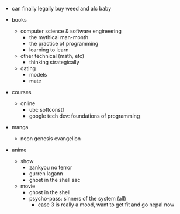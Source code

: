- can finally legally buy weed and alc baby

- books
  - computer science & software engineering
    - the mythical man-month
    - the practice of programming
    - learning to learn
  - other technical (math, etc)
    - thinking strategically
  - dating
    - models
    - mate
    
- courses
  - online
    - ubc softconst1
    - google tech dev: foundations of programming
    
- manga
  - neon genesis evangelion

- anime
  - show
    - zankyou no terror
    - gurren lagann
    - ghost in the shell sac
  - movie
    - ghost in the shell
    - psycho-pass: sinners of the system (all)
      - case 3 is really a mood, want to get fit and go nepal now
